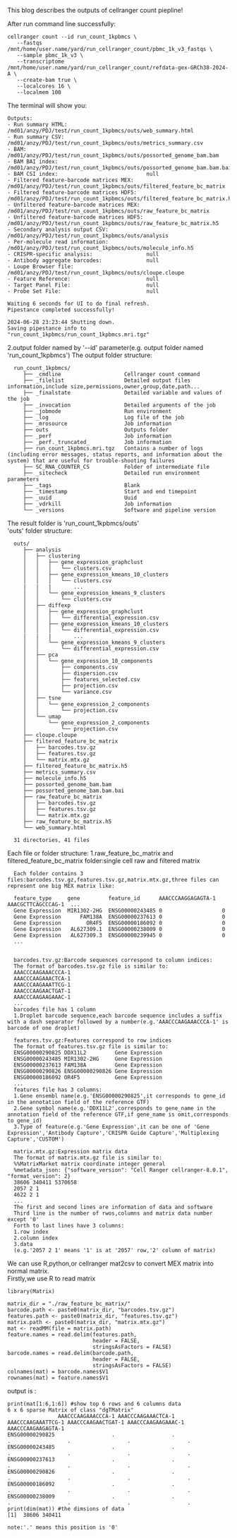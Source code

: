 This blog describes the outputs of cellranger count piepline!  

After run command line successfully:  
~~~
cellranger count --id run_count_1kpbmcs \
   --fastqs /mnt/home/user.name/yard/run_cellranger_count/pbmc_1k_v3_fastqs \
   --sample pbmc_1k_v3 \
   --transcriptome /mnt/home/user.name/yard/run_cellranger_count/refdata-gex-GRCh38-2024-A \
   --create-bam true \
   --localcores 16 \
   --localmem 100
~~~

The terminal will show you:
~~~
Outputs:
- Run summary HTML:                         /md01/anzy/PDJ/test/run_count_1kpbmcs/outs/web_summary.html
- Run summary CSV:                          /md01/anzy/PDJ/test/run_count_1kpbmcs/outs/metrics_summary.csv
- BAM:                                      /md01/anzy/PDJ/test/run_count_1kpbmcs/outs/possorted_genome_bam.bam
- BAM BAI index:                            /md01/anzy/PDJ/test/run_count_1kpbmcs/outs/possorted_genome_bam.bam.bai
- BAM CSI index:                            null
- Filtered feature-barcode matrices MEX:    /md01/anzy/PDJ/test/run_count_1kpbmcs/outs/filtered_feature_bc_matrix
- Filtered feature-barcode matrices HDF5:   /md01/anzy/PDJ/test/run_count_1kpbmcs/outs/filtered_feature_bc_matrix.h5
- Unfiltered feature-barcode matrices MEX:  /md01/anzy/PDJ/test/run_count_1kpbmcs/outs/raw_feature_bc_matrix
- Unfiltered feature-barcode matrices HDF5: /md01/anzy/PDJ/test/run_count_1kpbmcs/outs/raw_feature_bc_matrix.h5
- Secondary analysis output CSV:            /md01/anzy/PDJ/test/run_count_1kpbmcs/outs/analysis
- Per-molecule read information:            /md01/anzy/PDJ/test/run_count_1kpbmcs/outs/molecule_info.h5
- CRISPR-specific analysis:                 null
- Antibody aggregate barcodes:              null
- Loupe Browser file:                       /md01/anzy/PDJ/test/run_count_1kpbmcs/outs/cloupe.cloupe
- Feature Reference:                        null
- Target Panel File:                        null
- Probe Set File:                           null

Waiting 6 seconds for UI to do final refresh.
Pipestance completed successfully!

2024-06-28 23:23:44 Shutting down.
Saving pipestance info to "run_count_1kpbmcs/run_count_1kpbmcs.mri.tgz"
~~~

2.output folder named by '--id' parameter(e.g. output folder named 'run_count_1kpbmcs')
The output folder structure:

      run_count_1kpbmcs/
         ├── _cmdline                    Cellranger count command
         ├── _filelist                   Detailed output files information,include size,permissions,owner,group,date,path...
         ├── _finalstate                 Detailed variable and values of the job
         ├── _invocation                 Detailed arguments of the job
         ├── _jobmode                    Run environment
         ├── _log                        Log file of the job
         ├── _mrosource                  Job information
         ├── outs                        Outputs folder
         ├── _perf                       Job information
         ├── _perf._truncated_           Job information
         ├── run_count_1kpbmcs.mri.tgz   Contains a number of logs (including error messages, status reports, and information about the system) that are useful for trouble-shooting failures
         ├── SC_RNA_COUNTER_CS           Folder of intermediate file
         ├── _sitecheck                  Detailed run environment parameters
         ├── _tags                       Blank
         ├── _timestamp                  Start and end timepoint
         ├── _uuid                       Uuid
         ├── _vdrkill                    Job information
         └── _versions                   Software and pipeline version

The result folder is 'run_count_1kpbmcs/outs'  
'outs' folder structure:  

      outs/
         ├── analysis
         │   ├── clustering
         │   │   ├── gene_expression_graphclust
         │   │   │   └── clusters.csv
         │   │   ├── gene_expression_kmeans_10_clusters
         │   │   │   └── clusters.csv
         |   |   |       ...
         │   │   └── gene_expression_kmeans_9_clusters
         │   │       └── clusters.csv
         │   ├── diffexp
         │   │   ├── gene_expression_graphclust
         │   │   │   └── differential_expression.csv
         │   │   ├── gene_expression_kmeans_10_clusters
         │   │   │   └── differential_expression.csv
         |   |   |       ...
         │   │   └── gene_expression_kmeans_9_clusters
         │   │       └── differential_expression.csv
         │   ├── pca
         │   │   └── gene_expression_10_components
         │   │       ├── components.csv
         │   │       ├── dispersion.csv
         │   │       ├── features_selected.csv
         │   │       ├── projection.csv
         │   │       └── variance.csv
         │   ├── tsne
         │   │   └── gene_expression_2_components
         │   │       └── projection.csv
         │   └── umap
         │       └── gene_expression_2_components
         │           └── projection.csv
         ├── cloupe.cloupe
         ├── filtered_feature_bc_matrix
         │   ├── barcodes.tsv.gz
         │   ├── features.tsv.gz
         │   └── matrix.mtx.gz
         ├── filtered_feature_bc_matrix.h5
         ├── metrics_summary.csv
         ├── molecule_info.h5
         ├── possorted_genome_bam.bam
         ├── possorted_genome_bam.bam.bai
         ├── raw_feature_bc_matrix
         │   ├── barcodes.tsv.gz
         │   ├── features.tsv.gz
         │   └── matrix.mtx.gz
         ├── raw_feature_bc_matrix.h5
         └── web_summary.html

      31 directories, 41 files

Each file or folder structure:
1.raw_feature_bc_matrix and filtered_feature_bc_matrix folder:single cell raw and filtered matrix

      Each folder contains 3 files:barcodes.tsv.gz,features.tsv.gz,matrix.mtx.gz,three files can represent one big MEX matrix like:
      
      feature_type     gene         feature_id      AAACCCAAGGAGAGTA-1  AAACGCTTCAGCCCAG-1  ...
      Gene Expression  MIR1302-2HG  ENSG00000243485 0                   0
      Gene Expression      FAM138A  ENSG00000237613 0                   0
      Gene Expression        OR4F5  ENSG00000186092 0                   0
      Gene Expression   AL627309.1  ENSG00000238009 0                   0
      Gene Expression   AL627309.3  ENSG00000239945 0                   0
      ...


      barcodes.tsv.gz:Barcode sequences correspond to column indices:
      The format of barcodes.tsv.gz file is similar to:
      AAACCCAAGAAACCCA-1
      AAACCCAAGAAACTCA-1
      AAACCCAAGAAATTCG-1
      AAACCCAAGAACTGAT-1
      AAACCCAAGAAGAAAC-1
      ...
      barcodes file has 1 column
      1.Droplet barcode sequence,each barcode sequence includes a suffix with a dash separator followed by a number(e.g.'AAACCCAAGAAACCCA-1' is barcode of one droplet)

      features.tsv.gz:Features correspond to row indices
      The format of features.tsv.gz file is similar to:
      ENSG00000290825 DDX11L2         Gene Expression
      ENSG00000243485 MIR1302-2HG     Gene Expression
      ENSG00000237613 FAM138A         Gene Expression
      ENSG00000290826 ENSG00000290826 Gene Expression
      ENSG00000186092 OR4F5           Gene Expression
      ...
      features file has 3 columns:
      1.Gene ensembl name(e.g.'ENSG00000290825',it corresponds to gene_id in the annotation field of the reference GTF)
      2.Gene symbol name(e.g.'DDX11L2',corresponds to gene_name in the annotation field of the reference GTF,if gene_name is omit,corresponds to gene_id)
      3.Type of feature(e.g.'Gene Expression',it can be one of 'Gene Expression','Antibody Capture','CRISPR Guide Capture','Multiplexing Capture','CUSTOM')

      matrix.mtx.gz:Expression matrix data
      The format of matrix.mtx.gz file is similar to:
      %%MatrixMarket matrix coordinate integer general
      %metadata_json: {"software_version": "Cell Ranger cellranger-8.0.1", "format_version": 2}
      38606 340411 5370658
      2057 2 1
      4622 2 1
      ...
      The first and second lines are information of data and software
      Third line is the number of rwos,columns and matrix data number except '0'
      Forth to last lines have 3 columns:
      1.row index
      2.column index
      3.data
      (e.g.'2057 2 1' means '1' is at '2057' row,'2' column of matrix)

We can use R,python,or cellranger mat2csv to convert MEX matrix into normal matrix.  
Firstly,we use R to read matrix
~~~{R}
library(Matrix)

matrix_dir = "./raw_feature_bc_matrix/"
barcode.path <- paste0(matrix_dir, "barcodes.tsv.gz")
features.path <- paste0(matrix_dir, "features.tsv.gz")
matrix.path <- paste0(matrix_dir, "matrix.mtx.gz")
mat <- readMM(file = matrix.path)
feature.names = read.delim(features.path,
                           header = FALSE,
                           stringsAsFactors = FALSE)
barcode.names = read.delim(barcode.path,
                           header = FALSE,
                           stringsAsFactors = FALSE)
colnames(mat) = barcode.names$V1
rownames(mat) = feature.names$V1
~~~

output is :
~~~{R}
print(mat[1:6,1:6]) #show top 6 rows and 6 columns data
6 x 6 sparse Matrix of class "dgTMatrix"
                AAACCCAAGAAACCCA-1 AAACCCAAGAAACTCA-1 AAACCCAAGAAATTCG-1 AAACCCAAGAACTGAT-1 AAACCCAAGAAGAAAC-1 AAACCCAAGAAGAGTA-1
ENSG00000290825                  .                  .                  .                  .                  .                  .
ENSG00000243485                  .                  .                  .                  .                  .                  .
ENSG00000237613                  .                  .                  .                  .                  .                  .
ENSG00000290826                  .                  .                  .                  .                  .                  .
ENSG00000186092                  .                  .                  .                  .                  .                  .
ENSG00000238009                  .                  .                  .                  .                  .                  .
print(dim(mat)) #the dimsions of data
[1]  38606 340411

note:'.' means this position is '0'
~~~

      







